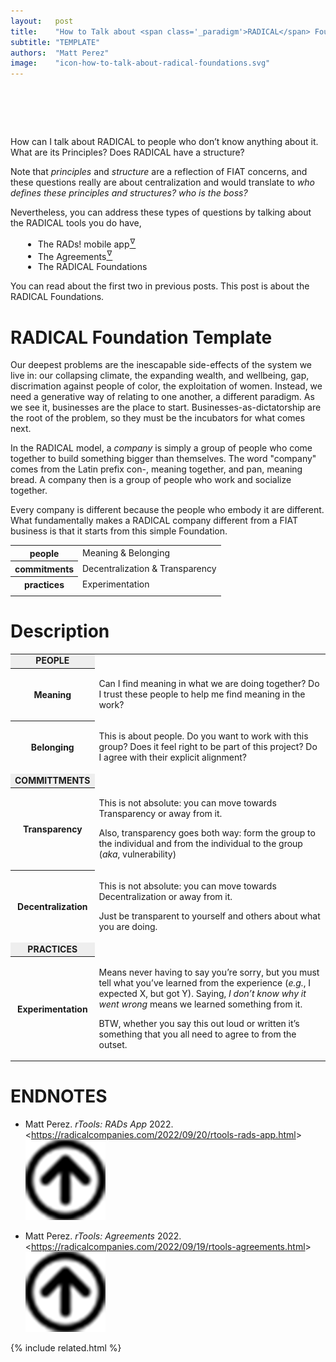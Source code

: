```yaml
---
layout:   post
title:    "How to Talk about <span class='_paradigm'>RADICAL</span> Foundations"
subtitle: "TEMPLATE"
authors:  "Matt Perez"
image:    "icon-how-to-talk-about-radical-foundations.svg"
---
```


<div style="display:none;">
 <p><span class="_quotespan">How can I talk about <span class="_paradigm">RADICAL</span> to people who don&rsquo;t know anything about it.</span> What are its Principles? Does <span class="_paradigm">RADICAL</span> have a structure?</p>
</div>

<h1>&nbsp;</h1>
 <p><span class="_quotespan">How can I talk about <span class="_paradigm">RADICAL</span> to people who don&rsquo;t know anything about it.</span> What are its Principles? Does <span class="_paradigm">RADICAL</span> have a structure?</p>
 <p>Note that <em>principles</em> and <em>structure</em> are a reflection of <span class="_paradigm">FIAT</span> concerns, and these questions really are about centralization and would translate to <em>who defines these principles and structures? who is the boss?</em></p>
 <p>Nevertheless, you can address these types of questions by talking about the <span class="_paradigm">RADICAL</span> tools you do have,</p>
 <ul style="margin-left:20px; ">
  <li>The RADs! mobile app<a href="#en01"><sup id="bm01">&hairsp;&nabla;&hairsp;</sup></a></li>
  <li>The Agreements<a href="#en02"><sup id="bm02">&hairsp;&nabla;&hairsp;</sup></a></li>
  <li>The <span class="_paradigm">RADICAL</span> Foundations</li>
 </ul>
 <p>You can read about the first two in previous posts. This post is about the <span class="_paradigm">RADICAL</span> Foundations.</p>

<h1><span class="_paradigm">RADICAL</span> Foundation Template</h1>
 <p>Our deepest problems are the inescapable side-effects of the system we live in: our collapsing climate, the expanding wealth, and wellbeing, gap, discrimation against people of color, the exploitation of women. Instead, we need a generative way of relating to one another, a different paradigm. As we see it, businesses are the place to start. Businesses-as-dictatorship are the root of the problem, so they must be the incubators for what comes next.</p>
 <p>In the <span class="_paradigm">RADICAL</span> model, a <em>company</em> is simply a group of people who come together to build something bigger than themselves. The word "company" comes from the Latin prefix con-, meaning together, and pan, meaning bread. A company then is a group of people who work and socialize together.</p>
 <p>Every company is different because the people who embody it are different. What fundamentally makes a <span class="_paradigm">RADICAL</span> company different from a <span class="_paradigm">FIAT</span> business is that it starts from this simple Foundation.</p>
 <div class="_center">
  <table class="_h2table">
   <tr>
    <th>people</th>
    <td>Meaning & Belonging</td>
   </tr>
   <tr>
    <th>commitments</th>
    <td>Decentralization & Transparency</td>
   </tr>
   <tr>
    <th>practices</th>
    <td>Experimentation</td>
   </tr>
   <tr>
    <td class="_spacer_"></td>
   </tr>
  </table>
 </div>

<h1>Description</h1>
 <div class="_center">
  <table>
   <tr>
    <td colspan="all" style="font-weight:bold; text-align:center; background-color:#EEEEEE; ">PEOPLE</td>
   </tr>
   <tr>
    <th>Meaning</th>
    <td>
     <p>Can I find meaning in what we are doing together? Do I trust these people to help me find meaning in the work?</p>
    </td>
   </tr>
   <tr>
    <th>Belonging</th>
    <td>
      <p>This is about people. Do you want to work with this group? Does it feel right to be part of this project? Do I agree with their explicit alignment?</p>
    </td>
   </tr>
   <tr>
    <td colspan="all" style="font-weight:bold; text-align:center; background-color:#EEEEEE; ">COMMITTMENTS</td>
   </tr>
   <tr>
    <th>Transparency</th>
    <td>
     <p>This is not absolute: you can move towards Transparency or away from it.</p>
     <p>Also, transparency goes both way: form the group to the individual and from the individual to the group (<em>aka</em>, vulnerability)</p>
    </td>
   </tr>
   <tr>
    <th>Decentralization</th>
    <td>
     <p>This is not absolute: you can move towards Decentralization or away from it.</p>
     <p>Just be transparent to yourself and others about what you are doing.</p>
    </td>
   </tr>
   <tr>
    <td colspan="all" style="font-weight:bold; text-align:center; background-color:#EEEEEE; ">PRACTICES</td>
   </tr>
   <tr>
    <th>Experimentation</th>
    <td>
     <p>Means never having to say you&rsquo;re sorry, but you must tell what you&rsquo;ve learned from the experience (<em>e.g.</em>, I expected X, but got Y). Saying, <em>I don&rsquo;t know why it went wrong</em> means we learned something from it.</p>
     <p>BTW, whether you say this out loud or written it&rsquo;s something that you all need to agree to from the outset.</p>
   </td>
  </tr>
 </table>

<h1 class="_section">ENDNOTES</h1>
 <ul>
  <li id="en01">
   <p class="_list-item">
    Matt Perez.
    <em>rTools: <span class="_paradigm">RAD</span>s App</em>
    2022.
    &lt;<a href="https://radicalcompanies.com/2022/09/20/rtools-rads-app.html" target="_blank">https://radicalcompanies.com/2022/09/20/rtools-rads-app.html</a>&gt;
    <a class="_uparrow" href="#bm01"><img src="/assets/img/arrow-up-icon.png"></a>
   </p>
  </li>
  <li id="en02">
   <p class="_list-item">
    Matt Perez.
    <em>rTools: Agreements</em>
    2022.
    &lt;<a href="https://radicalcompanies.com/2022/09/19/rtools-agreements.html" target="_blank">https://radicalcompanies.com/2022/09/19/rtools-agreements.html</a>&gt;
    <a class="_uparrow" href="#bm02"><img src="/assets/img/arrow-up-icon.png"></a>
   </p>
  </li>
 </ul>

{% include related.html %}
